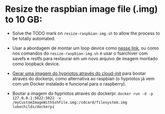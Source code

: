 # Resize the raspbian image file (.img) to 10 GB:

- Solve the TODO mark on `resize-raspbian-img.sh` to allow the process to be totally automated.

- Usar a abordagem de montar um loop device como [nesse
  link](https://superuser.com/questions/297299/resize-a-partition-image-with-gparted),
ou como nos comandos do `resize-raspbian-img.sh` e usar o fsarchiver com savefs e restfs para
restaurar em um novo arquivo de imagem montado como loopback device.

- [Gerar uma imagem do hypriotos através do cloud-init](https://medium.com/@rvprasad/setting-up-a-raspberry-pi-cluster-2c40cd8e09d6) para bootar através do dockerpi, como alternativa ao raspbian (o hypriotos já vem com um Docker instalado e funcional para o raspberry).

- Bootar a imagem do hypriotos através do dockerpi:
`docker run -d -p 127.0.0.1:5022:5022 -v /myCustomImageWithSshFile.img:/sdcard/filesystem.img lukechilds/dockerpi`
